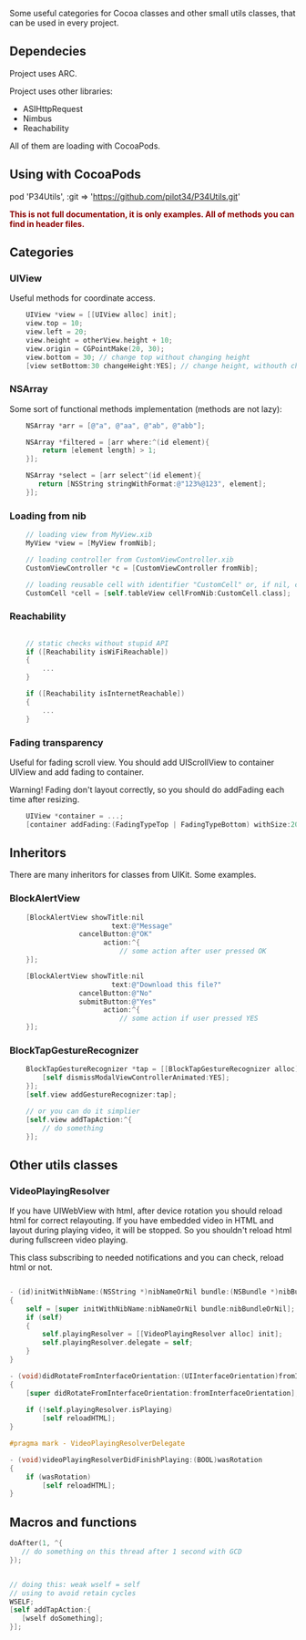 Some useful categories for Cocoa classes and other small utils classes, that can be used in every project.

## Dependecies


Project uses ARC.

Project uses other libraries:

* ASIHttpRequest
* Nimbus
* Reachability

All of them are loading with CocoaPods.

## Using with CocoaPods


pod 'P34Utils', :git => 'https://github.com/pilot34/P34Utils.git'

**<font color="darkred">This is not full documentation, it is only examples. All of methods you can find in header files.</font>**

## Categories


### UIView

Useful methods for coordinate access.

```objective-c
    UIView *view = [[UIView alloc] init];
    view.top = 10;
    view.left = 20;
    view.height = otherView.height + 10;
    view.origin = CGPointMake(20, 30);
    view.bottom = 30; // change top without changing height
    [view setBottom:30 changeHeight:YES]; // change height, withouth changing top
```

### NSArray

Some sort of functional methods implementation (methods are not lazy):

```objective-c
    NSArray *arr = [@"a", @"aa", @"ab", @"abb"];

    NSArray *filtered = [arr where:^(id element){
        return [element length] > 1;
    }];

    NSArray *select = [arr select^(id element){
       return [NSString stringWithFormat:@"123%@123", element]; 
    }];
```
### Loading from nib

```objective-c
    // loading view from MyView.xib
    MyView *view = [MyView fromNib]; 

    // loading controller from CustomViewController.xib
    CustomViewController *c = [CustomViewController fromNib]; 

    // loading reusable cell with identifier "CustomCell" or, if nil, cell from CustomCell.xib
    CustomCell *cell = [self.tableView cellFromNib:CustomCell.class];
```


### Reachability

```objective-c

    // static checks without stupid API
    if ([Reachability isWiFiReachable])
    {
        ...
    }

    if ([Reachability isInternetReachable])
    {
        ...
    }
```


### Fading transparency

Useful for fading scroll view. You should add UIScrollView to container UIView and add fading to container.

Warning! Fading don't layout correctly, so you should do addFading each time after resizing.

```objective-c
    UIView *container = ...;
    [container addFading:(FadingTypeTop | FadingTypeBottom) withSize:20];
```

## Inheritors

There are many inheritors for classes from UIKit. Some examples.

### BlockAlertView

```objective-c
    [BlockAlertView showTitle:nil
                         text:@"Message"
                 cancelButton:@"OK"
                       action:^{
                           // some action after user pressed OK
    }];

    [BlockAlertView showTitle:nil
                         text:@"Download this file?"
                 cancelButton:@"No"
                 submitButton:@"Yes"
                       action:^{
                           // some action if user pressed YES
    }];
```

### BlockTapGestureRecognizer

```objective-c
    BlockTapGestureRecognizer *tap = [[BlockTapGestureRecognizer alloc] initWithAction:^{
        [self dismissModalViewControllerAnimated:YES];
    }];
    [self.view addGestureRecognizer:tap];

    // or you can do it simplier
    [self.view addTapAction:^{
        // do something
    }];
```


## Other utils classes

### VideoPlayingResolver

If you have UIWebView with html, after device rotation you should reload html for correct relayouting. If you have embedded video in HTML and layout during playing video, it will be stopped. So you shouldn't reload html during fullscreen video playing.

This class subscribing to needed notifications and you can check, reload html or not.

```objective-c

- (id)initWithNibName:(NSString *)nibNameOrNil bundle:(NSBundle *)nibBundleOrNil
{
    self = [super initWithNibName:nibNameOrNil bundle:nibBundleOrNil];
    if (self)
    {
        self.playingResolver = [[VideoPlayingResolver alloc] init];
        self.playingResolver.delegate = self;
    }
}

- (void)didRotateFromInterfaceOrientation:(UIInterfaceOrientation)fromInterfaceOrientation
{
    [super didRotateFromInterfaceOrientation:fromInterfaceOrientation];
    
    if (!self.playingResolver.isPlaying)
        [self reloadHTML];
}

#pragma mark - VideoPlayingResolverDelegate

- (void)videoPlayingResolverDidFinishPlaying:(BOOL)wasRotation
{
    if (wasRotation)
        [self reloadHTML];
}

```


## Macros and functions

```objective-c
doAfter(1, ^{
   // do something on this thread after 1 second with GCD
});


// doing this: weak wself = self
// using to avoid retain cycles
WSELF; 
[self addTapAction:{
   [wself doSomething]; 
}];

```


